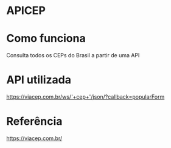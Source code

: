 # APICEP
# Como funciona
Consulta todos os CEPs do Brasil a partir de uma API
# API utilizada
https://viacep.com.br/ws/'+cep+'/json/?callback=popularForm
# Referência
https://viacep.com.br/
